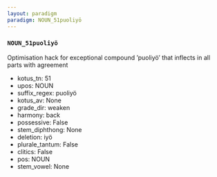 ```yaml
---
layout: paradigm
paradigm: NOUN_51puoliyö
---
```

### ` NOUN_51puoliyö `

Optimisation hack for exceptional compound ’puoliyö’ that inflects in all parts with agreement
* kotus_tn: 51
* upos: NOUN
* suffix_regex: puoliyö
* kotus_av: None
* grade_dir: weaken
* harmony: back
* possessive: False
* stem_diphthong: None
* deletion: iyö
* plurale_tantum: False
* clitics: False
* pos: NOUN
* stem_vowel: None
